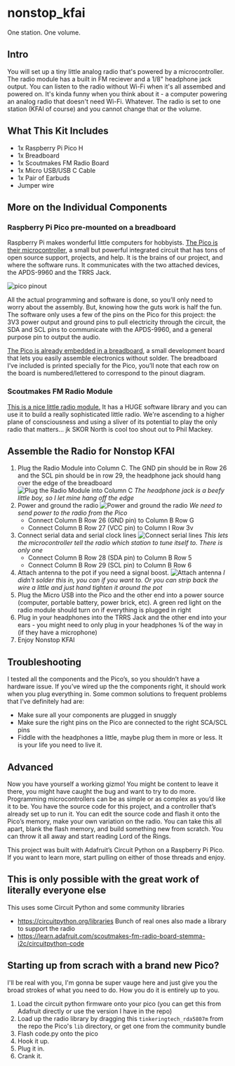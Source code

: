 # nonstop_kfai
One station. One volume.

## Intro
You will set up a tiny little analog radio that's powered by a microcontroller. The radio module has a built in FM reciever and a 1/8" headphone jack output. You can listen to the radio without Wi-Fi when it's all assembed and powered on. It's kinda funny when you think about it - a computer powering an analog radio that doesn't need Wi-Fi. Whatever. The radio is set to one station (KFAI of course) and you cannot change that or the volume.

## What This Kit Includes
- 1x Raspberry Pi Pico H
- 1x Breadboard
- 1x Scoutmakes FM Radio Board
- 1x Micro USB/USB C Cable
- 1x Pair of Earbuds
- Jumper wire

## More on the Individual Components
### Raspberry Pi Pico pre-mounted on a breadboard
Raspberry Pi makes wonderful little computers for hobbyists. [The Pico is their microcontroller](https://www.raspberrypi.com/documentation/microcontrollers/raspberry-pi-pico.html), a small but powerful integrated circuit that has tons of open source support, projects, and help. It is the brains of our project, and where the software runs. It communicates with the two attached devices, the APDS-9960 and the TRRS Jack.

![pico pinout](./images/PicoPinout.png "Pico Pinout")

All the actual programming and software is done, so you’ll only need to worry about the assembly. But, knowing how the guts work is half the fun. The software only uses a few of the pins on the Pico for this project: the 3V3 power output and ground pins to pull electricity through the circuit, the SDA and SCL pins to communicate with the APDS-9960, and a general purpose pin to output the audio.

[The Pico is already embedded in a breadboard](https://learn.sparkfun.com/tutorials/how-to-use-a-breadboard/all?gad_source=1&gclid=CjwKCAjwg8qzBhAoEiwAWagLrCOuPgeaCGzUKGcsefkz8sO2QxBlmTG8HAUSbq4eaGX5hsJnfJ0WjBoCZXoQAvD_BwE), a small development board that lets you easily assemble electronics without solder. The breadboard I’ve included is printed specially for the Pico, you’ll note that each row on the board is numbered/lettered to correspond to the pinout diagram.

### Scoutmakes FM Radio Module
[This is a nice little radio module.](https://www.adafruit.com/product/5651) It has a HUGE software library and you can use it to build a really sophisticated little radio. We're ascending to a higher plane of consciousness and using a sliver of its potential to play the only radio that matters... jk SKOR North is cool too shout out to Phil Mackey.

## Assemble the Radio for Nonstop KFAI
1. Plug the Radio Module into Column C. The GND pin should be in Row 26 and the SCL pin should be in row 29, the headphone jack should hang over the edge of the breadboard
![Plug the Radio Module into Column C](/images/r_1.jpg)
*The headphone jack is a beefy little boy, so I let mine hang off the edge*
2. Power and ground the radio
![Power and ground the radio](/images/r_2.jpg)
*We need to send power to the radio from the Pico*
    * Connect Column B Row 26 (GND pin) to Column B Row G
    * Connect Column B Row 27 (VCC pin) to Column I Row 3v
3. Connect serial data and serial clock lines
![Connect serial lines](/images/r_3.jpg)
*This lets the microcontroller tell the radio which station to tune itself to. There is only one*
    * Connect Column B Row 28 (SDA pin) to Column B Row 5
    * Connect Column B Row 29 (SCL pin) to Column B Row 6
4. Attach antenna to the pot if you need a signal boost.
![Attach antenna](/images/r_2.jpg)
*I didn't solder this in, you can if you want to. Or you can strip back the wire a little and just hand tighten it around the pot*
5. Plug the Micro USB into the Pico and the other end into a power source (computer, portable battery, power brick, etc). A green red light on the radio module should turn on if everything is plugged in right
6. Plug in your headphones into the TRRS Jack and the other end into your ears - you might need to only plug in your headphones ¾ of the way in (if they have a microphone)
7. Enjoy Nonstop KFAI

## Troubleshooting
I tested all the components and the Pico’s, so you shouldn’t have a hardware issue. If you’ve wired up the the components right, it should work when you plug everything in. Some common solutions to frequent problems that I’ve definitely had are:
- Make sure all your components are plugged in snuggly
- Make sure the right pins on the Pico are connected to the right SCA/SCL pins
- Fiddle with the headphones a little, maybe plug them in more or less. It is your life you need to live it.

## Advanced
Now you have yourself a working gizmo! You might be content to leave it there, you might have caught the bug and want to try to do more. Programming microcontrollers can be as simple or as complex as you’d like it to be. You have the source code for this project, and a controller that’s already set up to run it. You can edit the source code and flash it onto the Pico’s memory, make your own variation on the radio. You can take this all apart, blank the flash memory, and build something new from scratch. You can throw it all away and start reading Lord of the Rings.

This project was built with Adafruit’s Circuit Python on a Raspberry Pi Pico. If you want to learn more, start pulling on either of those threads and enjoy.


## This is only possible with the great work of literally everyone else
This uses some Circuit Python and some community libraries
- https://circuitpython.org/libraries
Bunch of real ones also made a library to support the radio
- https://learn.adafruit.com/scoutmakes-fm-radio-board-stemma-i2c/circuitpython-code

## Starting up from scrach with a brand new Pico?
I'll be real with you, I'm gonna be super vauge here and just give you the broad strokes of what you need to do. How you do it is entirely up to you.
1. Load the circuit python firmware onto your pico (you can get this from Adafruit directly or use the version I have in the repo)
1. Load up the radio library by dragging this `tinkeringtech_rda5807m` from the repo the Pico's `lib` directory, or get one from the community bundle
1. Flash code.py onto the pico
1. Hook it up.
1. Plug it in.
1. Crank it.

